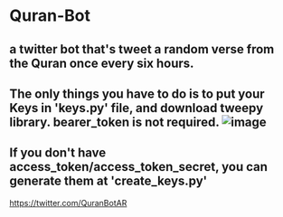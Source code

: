 # Quran-Bot
 a twitter bot that's tweet a random verse from the Quran once every six hours.
---
The only things you have to do is to put your Keys in 'keys.py' file, and download tweepy library.
bearer_token is not required.
![image](https://user-images.githubusercontent.com/106891021/207991291-11e78394-125c-4f08-bd93-d6c9e361fa52.png)
---
If you don't have access_token/access_token_secret, you can generate them at 'create_keys.py'
---
https://twitter.com/QuranBotAR
